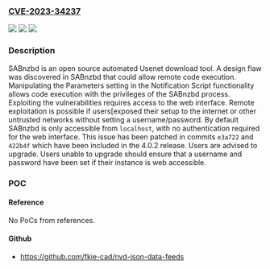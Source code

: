 ### [CVE-2023-34237](https://cve.mitre.org/cgi-bin/cvename.cgi?name=CVE-2023-34237)
![](https://img.shields.io/static/v1?label=Product&message=sabnzbd&color=blue)
![](https://img.shields.io/static/v1?label=Version&message=%3E%3D%201.1.0%2C%20%3C%204.0.2RC1%20&color=brightgreen)
![](https://img.shields.io/static/v1?label=Vulnerability&message=CWE-94%3A%20Improper%20Control%20of%20Generation%20of%20Code%20('Code%20Injection')&color=brightgreen)

### Description

SABnzbd is an open source automated Usenet download tool. A design flaw was discovered in SABnzbd that could allow remote code execution. Manipulating the Parameters setting in the Notification Script functionality allows code execution with the privileges of the SABnzbd process. Exploiting the vulnerabilities requires access to the web interface. Remote exploitation is possible if users[exposed their setup to the internet or other untrusted networks without setting a username/password. By default SABnzbd is only accessible from `localhost`, with no authentication required for the web interface. This issue has been patched in commits `e3a722` and `422b4f` which have been included in the 4.0.2 release. Users are advised to upgrade. Users unable to upgrade should ensure that a username and password have been set if their instance is web accessible.

### POC

#### Reference
No PoCs from references.

#### Github
- https://github.com/fkie-cad/nvd-json-data-feeds

